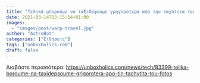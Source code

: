 ```yaml
---
title: "Τελικά μπορούμε να ταξιδέψουμε γρηγορότερα από την ταχύτητα του φωτός"
date: 2021-03-14T13:15:14+01:00
images:
  - "images/post/warp-travel.jpg"
author: "AstroBot"
categories: ["Ειδήσεις"]
tags: ["unboxholics.com"]
draft: false
---
```




Διαβάστε περισσότερα: https://unboxholics.com/news/tech/83399-telika-boroume-na-taxidepsoume-grigorotera-apo-tin-tachytita-tou-fotos
